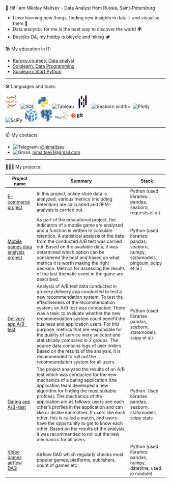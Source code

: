 👋 Hi! I am Nikolay Maltsev - Data Analyst from Russia, Saint-Petersburg
- I love learning new things, finding new insights in data 💡 and visualise them 🔮  
- Data analytics for me is the best way to discover the world 🌍
- Besides DA, my hobby is bicycle and hiking 🏕️

📚 My education in IT:
- [Karpov.courses: Data analyst](https://github.com/Nimaltsev/Nimaltsev/files/13975295/Data.analyst.karpov.pdf)
- [Sololearn: Data Programming](https://github.com/Nimaltsev/Nimaltsev/assets/131170450/42488218-0a52-4eac-b6b0-4f7025827852)
- [Sololearn: Start Python](https://blob.sololearn.com/certificates/ab8e8cdf-9404-4372-9f09-bb73060d3ef9.pdf)

--- 
🛠️ Languages and tools: 
<div>
  <img src="https://github.com/devicons/devicon/blob/master/icons/jupyter/jupyter-original-wordmark.svg" title="Jupyter" alt="Jupyter" width="40" height="40"/>&nbsp;
  <img src="https://github.com/Nimaltsev/Nimaltsev/assets/131170450/61c85ed8-2650-497d-8f5b-dde2e236e481" title="SQL" alt="SQL" width="60" height="40"/>&nbsp;
  <img src="https://github.com/devicons/devicon/blob/master/icons/python/python-original.svg" title="Python" alt="Python" width="40" height="40"/>&nbsp;
  <img src="https://user-images.githubusercontent.com/32903323/43256817-e40da78a-90c5-11e8-9c84-9471549a1259.png" title="Tableau" alt="Tableau" width="40" height="40"/>&nbsp
  <img src="https://github.com/devicons/devicon/blob/master/icons/pandas/pandas-original.svg" title="Pandas" alt="Pandas" width="40" height="40"/>&nbsp;
  <img src="https://github.com/Nimaltsev/Nimaltsev/assets/131170450/2d65b8e9-cdab-4773-bb89-46aae752b725" title="Seaborn" alt="Seaborn width="40" height="40"/>&nbsp;
  <img src="https://github.com/Nimaltsev/Nimaltsev/assets/131170450/8d267702-f50d-4a6c-845e-153e784cbe35" title="Plotly" alt="Plotly" width="40" height="40"/>&nbsp;
  <img src="https://github.com/Nimaltsev/Nimaltsev/assets/131170450/a9dd247d-23a3-4bfa-865c-ca77dbd17023" title="SciPy" alt="SciPy" width="40" height="40"/>&nbsp;
  <img src="https://github.com/devicons/devicon/blob/master/icons/numpy/numpy-original.svg"  title="NumPy" alt="NumPy" width="40" height="40"/>&nbsp;
  <img src="https://github.com/devicons/devicon/blob/master/icons/postgresql/postgresql-plain.svg" title="PostgreSQL" alt="PostgreSQL" width="40" height="40"/>&nbsp;
  <img src="https://github.com/devicons/devicon/blob/master/icons/mysql/mysql-original-wordmark.svg" title="MySQL"  alt="MySQL" width="40" height="40"/>&nbsp;
  <img src="https://github.com/devicons/devicon/blob/master/icons/git/git-original-wordmark.svg" title="Git" **alt="Git" width="40" height="40"/>
</div>

---
📫 My contacts:
- ![Telegram](https://img.shields.io/badge/Telegram-2CA5E0?style=for-the-badge&logo=telegram&logoColor=white): [@nimaltsev](https://t.me/Nimaltsev)  
- ![Gmail](https://img.shields.io/badge/Gmail-D14836?style=for-the-badge&logo=gmail&logoColor=white): nimaltsev1@gmail.com 
---
👩🏻‍💻 My projects:

| **Project name**                   | **Summary**                                                                                                                                                                                                                                                                                                                                                                                                                                                                                                                                                                           | **Stack**                                                                                        |
|------------------------------------|---------------------------------------------------------------------------------------------------------------------------------------------------------------------------------------------------------------------------------------------------------------------------------------------------------------------------------------------------------------------------------------------------------------------------------------------------------------------------------------------------------------------------------------------------------------------------------------|--------------------------------------------------------------------------------------------------|
| [E-commerce project](https://github.com/Nimaltsev/E-commerce_project)                 | In this project, online store data is analyzed, various metrics (including Retention) are calculated and RFM-analysis is carried out.                                                                                                                                                                                                                                                                                                                                                                                                                                             | Python (used libraries: pandas, seaborn, requests et al)                                         |
| [Mobile games data analysis project](https://github.com/Nimaltsev/mobile_games_data_analysis_project) | As part of the educational project, the indicators of a mobile game are analyzed and a function is written to calculate retention. A statistical analysis of the data from the conducted A/B test was carried out. Based on the available data, it was determined which option can be considered the best and based on what metrics it is worth making the right decision. Metrics for assessing the results of the last thematic event in the game are described.                                                                                                                                                                        | Python (used libraries: pandas, seaborn, numpy, statsmodels, pingouin, scipy et al.)             |
| [Delivery app A/B-test](https://github.com/Nimaltsev/delivery_app_AB_test)              | Analysis of A/B test data conducted in grocery delivery app conducted to test a new recommendation system. To test the effectiveness of the recommendation system, an A/B test was conducted. There was a task: to evaluate whether the new recommendation system could benefit the business and application users. For this purpose, metrics that are responsible for the quality of service were selected and statistically compared in 2 groups. The source data contains logs of user orders. Based on the results of the analysis, it is recommended to roll out the recommendation system for all users. | Python (used libraries pandas, seaborn, statsmodels, scipy et al)                                |
| [Dating app A/B-test](https://github.com/Nimaltsev/dating_app_ab_test)               | The project analyzed the results of an A/B test which was conducted for the new mechanics of a dating application (the application team developed a new algorithm for finding the most suitable profiles). The mechanics of the application are as follows: users see each other’s profiles in the application and can like or dislike each other. If users like each other, this is called a match, and users have the opportunity to get to know each other. Based on the results of the analysis, it was recommended to roll out the new mechanics for all users                      | Python.  Used libraries pandas, seaborn, statsmodels, scipy stats  |
| [Video games airflow DAG](https://github.com/Nimaltsev/vgames_airflow_dag)            | Airflow DAG which regularly checks most popular games, platforms, publishers, count of games etc                                                                                                                                                                                                                                                                                                                                                                                                                                                                                      | Python (used libraries: pandas, numpy, datetime, used io module)                                 |

<!---
Nimaltsev/Nimaltsev is a ✨ special ✨ repository because its `README.md` (this file) appears on your GitHub profile.
You can click the Preview link to take a look at your changes.
--->
